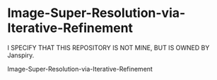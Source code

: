 # Image-Super-Resolution-via-Iterative-Refinement

I SPECIFY THAT THIS REPOSITORY IS NOT MINE, BUT IS OWNED BY Janspiry.

Image-Super-Resolution-via-Iterative-Refinement
